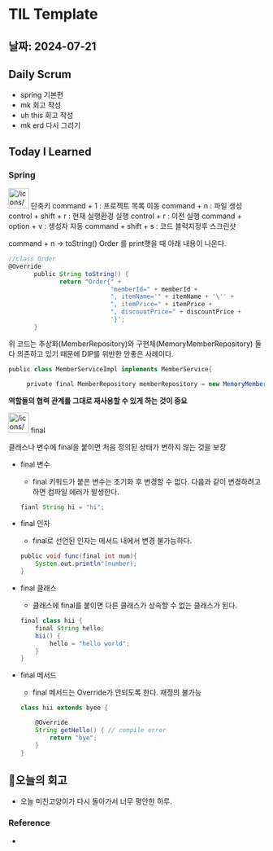 # TIL Template

## 날짜: 2024-07-21

## Daily Scrum
- spring 기본편
- mk 회고 작성
- uh this 회고 작성
- mk erd 다시 그리기

## Today I Learned
### Spring

<aside>
<img src="/icons/brightness-high_red.svg" alt="/icons/brightness-high_red.svg" width="40px" /> 단축키
command + 1 : 프로젝트 목록 이동
command + n : 파일 생성
control + shift + r : 현재 실행환경 실행
control + r : 이전 실행
command + option + v : 생성자 자동
command + shift + s : 코드 블럭지정후 스크린샷
</aside>

command + n → toString() Order 를 print햇을 때 아래 내용이 나온다.

```groovy
//class Order
@Override
       public String toString() {
              return "Order{" +
                            "memberId=" + memberId +
                            ", itemName='" + itemName + '\'' +
                            ", itemPrice=" + itemPrice +
                            ", discountPrice=" + discountPrice +
                            '}';
       }
```

위 코드는 추상화(MemberRepository)와 구현체(MemoryMemberRepository) 둘 다 의존하고 있기 때문에 DIP를 위반한 안좋은 사례이다.

```groovy
public class MemberServiceImpl implements MemberService{

     private final MemberRepository memberRepository = new MemoryMemberRepository()
```

**역할들의 협력 관계를 그대로 재사용할 수 있게 하는 것이 중요**

<aside>
<img src="/icons/brightness-high_red.svg" alt="/icons/brightness-high_red.svg" width="40px" /> final

클래스나 변수에 final을 붙이면 처음 정의된 상태가 변하지 않는 것을 보장

- final 변수
    - final 키워드가 붙은 변수는 초기화 후 변경할 수 없다. 다음과 같이 변경하려고 하면 컴파일 에러가 발생한다.
    
    ```groovy
    fianl String hi = "hi";
    ```
    
- final 인자
    - final로 선언된 인자는 메서드 내에서 변경 불가능하다.
    
    ```groovy
    public void func(final int num){
    	System.out.println"(number);
    }
    ```
    
- final 클래스
    - 클래스에 final를 붙이면 다른 클래스가 상속할 수 없는 클래스가 된다.
    
    ```groovy
    final class hii {
        final String hello;
        hii() {
            hello = "hello world";
        }
    }
    ```
    
- final 메서드
    - final 메서드는 Override가 안되도록 한다. 재정의 불가능
    
    ```groovy
    class hii extends byee {
    
        @Override
        String getHello() { // compile error
            return "bye";
        }
    }
    ```
    
</aside>

## 🎱오늘의 회고
- 오늘 미친고양이가 다시 돌아가서 너무 평안한 하루.

### Reference
- 